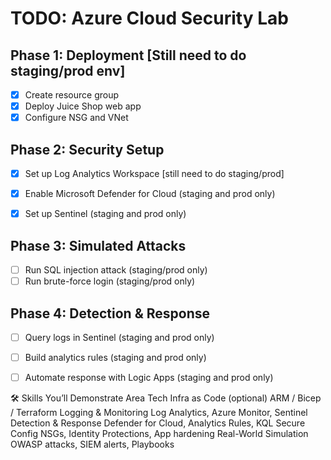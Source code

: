 # TODO: Azure Cloud Security Lab

## Phase 1: Deployment [Still need to do staging/prod env]
- [X] Create resource group
- [X] Deploy Juice Shop web app
- [X] Configure NSG and VNet

## Phase 2: Security Setup
- [X] Set up Log Analytics Workspace [still need to do staging/prod] 
- [X] Enable Microsoft Defender for Cloud (staging and prod only)
- [X] Set up Sentinel (staging and prod only)


## Phase 3: Simulated Attacks
- [ ] Run SQL injection attack (staging/prod only)
- [ ] Run brute-force login (staging/prod only)

## Phase 4: Detection & Response
- [ ] Query logs in Sentinel (staging and prod only)
- [ ] Build analytics rules (staging and prod only)
- [ ] Automate response with Logic Apps (staging and prod only)


🛠️ Skills You’ll Demonstrate
Area	Tech
Infra as Code (optional)	ARM / Bicep / Terraform
Logging & Monitoring	Log Analytics, Azure Monitor, Sentinel
Detection & Response	Defender for Cloud, Analytics Rules, KQL
Secure Config	NSGs, Identity Protections, App hardening
Real-World Simulation	OWASP attacks, SIEM alerts, Playbooks
